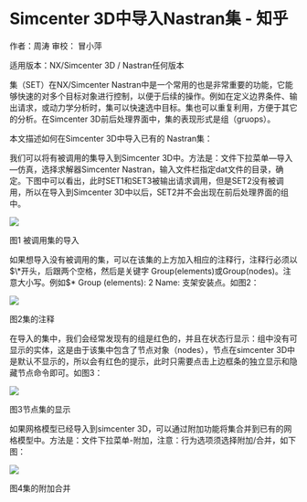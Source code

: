 # Simcenter 3D中导入Nastran集 - 知乎
作者：周涛 审校： 冒小萍

适用版本：NX/Simcenter 3D / Nastran任何版本

集（SET）在NX/Simcenter Nastran中是一个常用的也是非常重要的功能，它能够快速的对多个目标对象进行控制，以便于后续的操作。例如在定义边界条件、输出请求，或动力学分析时，集可以快速选中目标。集也可以重复利用，方便于其它的分析。在Simcenter 3D前后处理界面中，集的表现形式是组（gruops）。

本文描述如何在Simcenter 3D中导入已有的 Nastran集：

我们可以将有被调用的集导入到Simcenter 3D中。方法是：文件下拉菜单—导入—仿真，选择求解器Simcenter Nastran，输入文件栏指定dat文件的目录，确定。下图中可以看出，此时SET1和SET3被输出请求调用，但是SET2没有被调用，所以在导入到Simcenter 3D中以后，SET2并不会出现在前后处理界面的组中。

![](https://pic2.zhimg.com/v2-b4dbca6198491c2ef9b32f122c2510e9_b.jpg)

图1 被调用集的导入

如果想导入没有被调用的集，可以在该集的上方加入相应的注释行，注释行必须以$\*开头，后跟两个空格，然后是关键字 Group(elements)或Group(nodes)。注意大小写。例如$\* Group (elements): 2 Name: 支架安装点。如图2：

![](https://pic4.zhimg.com/v2-81f8a48251c982768b491a8ef0f93457_b.jpg)

图2集的注释

在导入的集中，我们会经常发现有的组是红色的，并且在状态行显示：组中没有可显示的实体，这是由于该集中包含了节点对象（nodes），节点在simcenter 3D中是默认不显示的，所以会有红色的提示，此时只需要点击上边框条的独立显示和隐藏节点命令即可。如图3：

![](https://pic1.zhimg.com/v2-207e60a07865276fd299c8e0a36f5b08_b.jpg)

图3节点集的显示

如果网格模型已经导入到simcenter 3D，可以通过附加功能将集合并到已有的网格模型中。方法是：文件下拉菜单-附加，注意：行为选项须选择附加/合并，如下图：

![](https://pic1.zhimg.com/v2-3595c5f3c94c4626b53cd0f2c128bd90_b.jpg)

图4集的附加合并